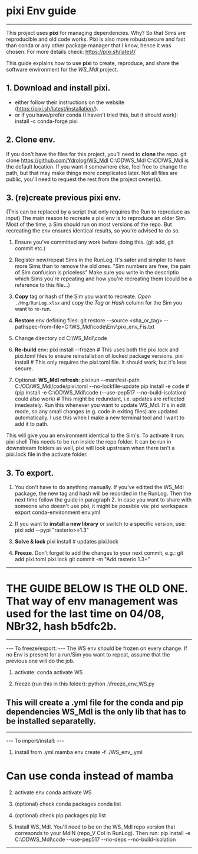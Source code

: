 # pixi Env guide
-----------------------------------------
This project uses **pixi** for managing dependencies. Why? So that Sims are reproducible and old code works.
Pixi is also more robust/secure and fast than conda or any other package manager that I know, hence it was chosen.
For more details check: https://pixi.sh/latest/

This guide explains how to use **pixi** to create, reproduce, and share the software environment for the *WS_Mdl* project.

## 1. Download and install pixi.
- either follow their instructions on the website (https://pixi.sh/latest/installation/).
- or if you have/prefer conda (I haven't tried this, but it should work):
	install -c conda-forge pixi

## 2. Clone env.
If you don't have the files for this project, you'll need to **clone** the repo.
git clone https://github.com/Ydrolog/WS_Mdl C:\OD\WS_Mdl
C:\OD\WS_Mdl is the default location. If you want it somewhere else, feel free to change the path, but that may make things more complicated later.
Not all files are public, you'll need to request the rest from the project owner(s).

## 3. (re)create previous pixi env.
(This can be replaced by a script that only requires the Run to reproduce as input)
The main reason to recreate a pixi env is to reproduce an older Sim.
Most of the time, a Sim should run on most versions of the repo. But recreating the env ensures identical results, so you're advised to do so.

1. Ensure you've committed any work before doing this. (git add, git commit etc.)

2. Register new/repeat Sims in the RunLog. It's safer and simpler to have more Sims than to remove the old ones. "Sim numbers are free, the pain of Sim confusion is priceless"
Make sure you write in the descriptio which Sims you're repeating and how you're recreating them (could be a reference to this file...)

3. **Copy** tag or hash of the Sim you want to recreate.
   *Open* `./Mng/RunLog.xlsx` and copy the *Tag* or *Hash* column for the Sim you want to re-run.

4. **Restore** env defining files:
git restore --source <sha_or_tag> --pathspec-from-file=C:\WS_Mdl\code\Env\pixi_env_Fis.txt

5. Change directory
cd C:\WS_Mdl\code

6. **Re-build** env:
pixi install --frozen # This uses both the pixi.lock and pixi.toml files to ensure reinstallation of locked package versions.
pixi install # This only requires the pixi.toml file. It should work, but it's less secure.

7. Optional: **WS_Mdl refresh**:
pixi run --manifest-path C:/OD/WS_Mdl/code/pixi.toml --no-lockfile-update pip install -e code # (pip install -e C:\OD\WS_Mdl\code (--use-pep517 --no-build-isolation) could also work) # This might be redundant, i.e. updates are reflected imedeately.
Run this whenever you want to update WS_Mdl. It's in edit mode, so any small changes (e.g. code in exiting files) are updated automatically. I use this when I make a new terminal tool and I want to add it to path.

This will give you an environment identical to the Sim's.
To activate it run:
pixi shell
This needs to be run inside the repo folder. It can be run in downstream folders as well, pixi will look upstream when there isn't a pixi.lock file in the activate folder.

## 3. To export.
1. You don't have to do anything manually. If you've editted the WS_Mdl package, the new tag and hash will be recorded in the RunLog. Then the next time follow the guide in paragraph 2.
	In case you want to share with someone who doesn't use pixi, it might be possible via:
	pixi workspace export conda-environment env.yml
2. If you want to **install a new library** or switch to a specific version, use:
pixi add --pypi "rasterio>=1.3"

3. **Solve & lock**
   pixi install          # updates pixi.lock

4. **Freeze**. Don't forget to add the changes to your next commit, e.g.:
   git add pixi.toml pixi.lock
   git commit -m "Add rasterio 1.3+"
-----------------------------------------


# THE GUIDE BELOW IS THE OLD ONE. That way of env management was used for the last time on 04/08, NBr32, hash b5dfc2b.
-----------------------------------------
--- To freeze/export: ---
The WS env should be frozen on every change. If no Env is present for a run/Sim you want to repeat, assume that the previous one will do the job.

1. activate:
conda activate WS

2. freeze (run this in this folder):
python .\freeze_env_WS.py

This will create a .yml file for the conda and pip dependencies
WS_Mdl is the only lib that has to be installed separatelly. 
-----------------------------------------


-----------------------------------------
--- To import/install: ---
1. install from .yml
mamba env create -f ./WS_env_<MdlN>.yml
# Can use conda instead of mamba

2. activate env
conda activate WS

3. (optional) check conda packages
conda list

4. (optional) check pip packages
pip list

5. Install WS_Mdl. You'll need to be on the WS_Mdl repo version that corresonds to your MdlN (repo_V Col in RunLog). Then run:
pip install -e C:\OD\WS_Mdl\code --use-pep517 --no-deps --no-build-isolation
-----------------------------------------